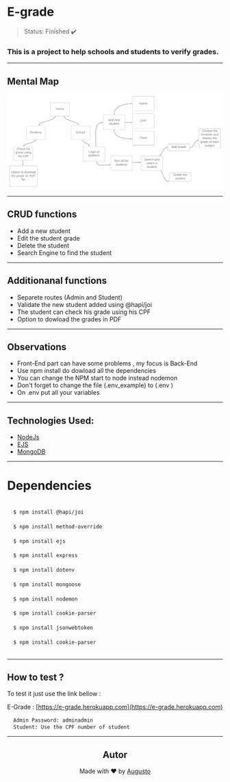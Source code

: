 # E-grade 

>Status: Finished ✔️

### This is a project to help schools and students to verify grades.
---
## Mental Map
![mentalmapimage](design/e-grade.png)

---
## CRUD functions 
+ Add a new student
+ Edit the student grade 
+ Delete the student
+ Search Engine to find the student
---
## Additionanal functions

+ Separete routes (Admin and Student)
+ Validate the new student added using @hapi/joi
+ The student can check his grade using his CPF 
+ Option to dowload the grades in PDF
---
## Observations 
+ Front-End part can have some problems , my focus is Back-End
+ Use npm install do dowload all the dependencies
+ You can change the NPM start to node instead nodemon
+ Don't forget to change the file (.env_example) to (.env )
+ On .env put all your variables 
---
## Technologies Used:

+ [NodeJs](https://nodejs.org/en/)
+ [EJS](https://ejs.co)
+ [MongoDB](https://docs.mongodb.com)

---
# Dependencies
```bash
  
  $ npm install @hapi/joi

  $ npm install method-override
  
  $ npm install ejs
  
  $ npm install express
  
  $ npm install dotenv
 
  $ npm install mongoose

  $ npm install nodemon

  $ npm install cookie-parser 
  
  $ npm install jsonwebtoken
  
  $ npm install cookie-parser
  
```
---
## How to test ?

To test it just use the link bellow : 

E-Grade : [https://e-grade.herokuapp.com](https://e-grade.herokuapp.com)

```
  Admin Password: adminadmin
  Student: Use the CPF number of student
```
---

<h2 align='center'>Autor</h2>
<div align='center'>
  Made with ❤️ by <a href="https://github.com/AugustoBernardes">Augusto</a>
</div>

